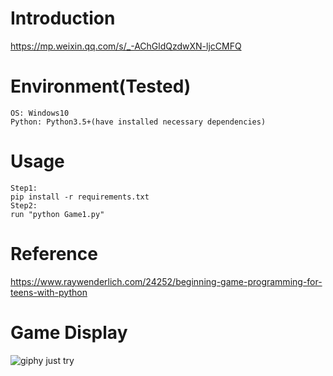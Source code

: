 # Introduction
https://mp.weixin.qq.com/s/_-AChGldQzdwXN-ljcCMFQ

# Environment(Tested)
```
OS: Windows10
Python: Python3.5+(have installed necessary dependencies)
```

# Usage
```
Step1:
pip install -r requirements.txt
Step2:
run "python Game1.py"
```

# Reference
https://www.raywenderlich.com/24252/beginning-game-programming-for-teens-with-python

# Game Display
![giphy](effect/running.gif)
just try
